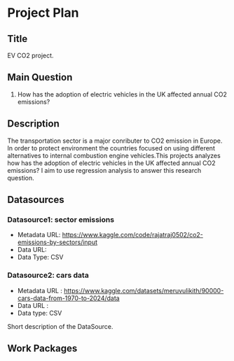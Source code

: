 # Project Plan

## Title
<!-- Give your project a short title. -->
EV CO2  project.

## Main Question

<!-- Think about one main question you want to answer based on the data. -->
1. How has the adoption of electric vehicles in the UK affected annual CO2 emissions?

## Description

<!-- Describe your data science project in max. 200 words. Consider writing about why and how you attempt it. -->
The transportation sector is a major conributer to CO2 emission in Europe. In order to protect environment the countries focused on using different alternatives to internal combustion engine vehicles.This projects analyzes how has the adoption of electric vehicles in the UK affected annual CO2 emissions?  I aim to use regression analysis to answer this research question.

## Datasources

<!-- Describe each datasources you plan to use in a section. Use the prefic "DatasourceX" where X is the id of the datasource. -->

### Datasource1: sector emissions
* Metadata URL: https://www.kaggle.com/code/rajatraj0502/co2-emissions-by-sectors/input
* Data URL:
* Data Type: CSV
### Datasource2: cars data
* Metadata URL : https://www.kaggle.com/datasets/meruvulikith/90000-cars-data-from-1970-to-2024/data
* Data URL :
* Data type: CSV

Short description of the DataSource.

## Work Packages

<!-- List of work packages ordered sequentially, each pointing to an issue with more details. -->



[i1]: https://github.com/jvalue/made-template/issues/1

